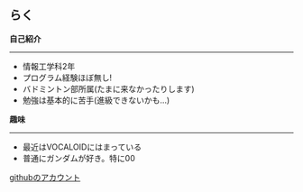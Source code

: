## らく
**自己紹介**

***
  * 情報工学科2年
  * プログラム経験ほぼ無し!
  * バドミントン部所属(たまに来なかったりします)
  * 勉強は基本的に苦手(進級できないかも…)

**趣味**

***
  * 最近はVOCALOIDにはまっている
  * 普通にガンダムが好き。特に00


[githubのアカウント](https://github.com/Miyawaki-raku)
 

